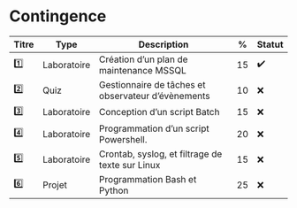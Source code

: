 # Contingence

| Titre | Type        | Description                                         | % | Statut           |
|-------|-------------|-----------------------------------------------------|---|------------------|
| :one: | Laboratoire | Création d’un plan de maintenance MSSQL             | 15|:heavy_check_mark:|
| :two: | Quiz        | Gestionnaire de tâches et observateur d’évènements  | 10|:x:|
|:three:| Laboratoire | Conception d’un script Batch                        | 15|:x:|
|:four: | Laboratoire | Programmation d’un script Powershell.               | 20|:x:|
|:five: | Laboratoire | Crontab, syslog, et filtrage de texte sur Linux     | 15|:x:|
|:six:  | Projet      | Programmation Bash et Python                        | 25|:x:|
